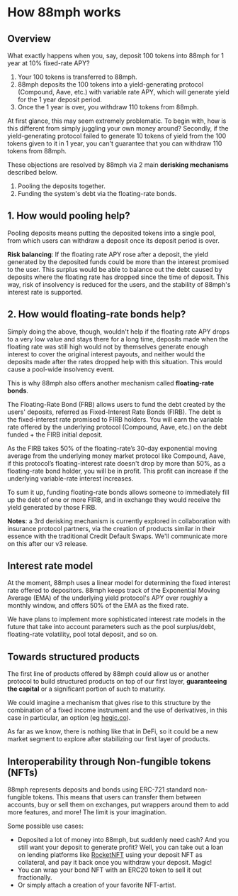 # How 88mph works

## Overview

What exactly happens when you, say, deposit 100 tokens into 88mph for 1 year at 10% fixed-rate APY?

1. Your 100 tokens is transferred to 88mph.
2. 88mph deposits the 100 tokens into a yield-generating protocol (Compound, Aave, etc.) with variable rate APY, which will generate yield for the 1 year deposit period.
3. Once the 1 year is over, you withdraw 110 tokens from 88mph.

At first glance, this may seem extremely problematic. To begin with, how is this different from simply juggling your own money around? Secondly, if the yield-generating protocol failed to generate 10 tokens of yield from the 100 tokens given to it in 1 year, you can't guarantee that you can withdraw 110 tokens from 88mph.

These objections are resolved by 88mph via 2 main **derisking mechanisms** described below.

1. Pooling the deposits together.
2. Funding the system's debt via the floating-rate bonds.

## 1. How would pooling help?

Pooling deposits means putting the deposited tokens into a single pool, from which users can withdraw a deposit once its deposit period is over.

**Risk balancing**: If the floating rate APY rose after a deposit, the yield generated by the deposited funds could be more than the interest promised to the user. This surplus would be able to balance out the debt caused by deposits where the floating rate has dropped since the time of deposit. This way, risk of insolvency is reduced for the users, and the stability of 88mph's interest rate is supported.

##  2. How would floating-rate bonds help?

Simply doing the above, though, wouldn't help if the floating rate APY drops to a very low value and stays there for a long time, deposits made when the floating rate was still high would not by themselves generate enough interest to cover the original interest payouts, and neither would the deposits made after the rates dropped help with this situation. This would cause a pool-wide insolvency event.

This is why 88mph also offers another mechanism called **floating-rate bonds**. 

The Floating-Rate Bond (FRB) allows users to fund the debt created by the users' deposits, referred as Fixed-Interest Rate Bonds (FIRB). The debt is the fixed-interest rate promised to FIRB holders. You will earn the variable rate offered by the underlying protocol (Compound, Aave, etc.) on the debt funded + the FIRB initial deposit.

As the FIRB takes 50% of the floating-rate’s 30-day exponential moving average from the underlying money market protocol like Compound, Aave, if this protocol’s floating-interest rate doesn't drop by more than 50%, as a floating-rate bond holder, you will be in profit. This profit can increase if the underlying variable-rate interest increases.

To sum it up, funding floating-rate bonds allows someone to immediately fill up the debt of one or more FIRB, and in exchange they would receive the yield generated by those FIRB.

**Notes**: a 3rd derisking mechanism is currently explored in collaboration with insurance protocol partners, via the creation of products similar in their essence with the traditional Credit Default Swaps. We'll communicate more on this after our v3 release.


## Interest rate model

At the moment, 88mph uses a linear model for determining the fixed interest rate offered to depositors. 88mph keeps track of the Exponential Moving Average (EMA) of the underlying yield protocol's APY over roughly a monthly window, and offers 50% of the EMA as the fixed rate.

We have plans to implement more sophisticated interest rate models in the future that take into account parameters such as the pool surplus/debt, floating-rate volatility, pool total deposit, and so on.

## Towards structured products

The first line of products offered by 88mph could allow us or another protocol to build structured products on top of our first layer, **guaranteeing the capital** or a significant portion of such to maturity.

We could imagine a mechanism that gives rise to this structure by the combination of a fixed income instrument and the use of derivatives, in this case in particular, an option (eg [hegic.co](https://www.hegic.co)).

As far as we know, there is nothing like that in DeFi, so it could be a new market segment to explore after stabilizing our first layer of products.

## Interoperability through Non-fungible tokens (NFTs)

88mph represents deposits and bonds using ERC-721 standard non-fungible tokens. This means that users can transfer them between accounts, buy or sell them on exchanges, put wrappers around them to add more features, and more! The limit is your imagination.

Some possible use cases:

- Deposited a lot of money into 88mph, but suddenly need cash? And you still want your deposit to generate profit? Well, you can take out a loan on lending platforms like [RocketNFT](https://medium.com/@AlexMasmej/introducing-rocket-get-a-loan-against-your-nfts-f67b1b5738f0) using your deposit NFT as collateral, and pay it back once you withdraw your deposit. Magic!
- You can wrap your bond NFT with an ERC20 token to sell it out fractionally.
- Or simply attach a creation of your favorite NFT-artist.

